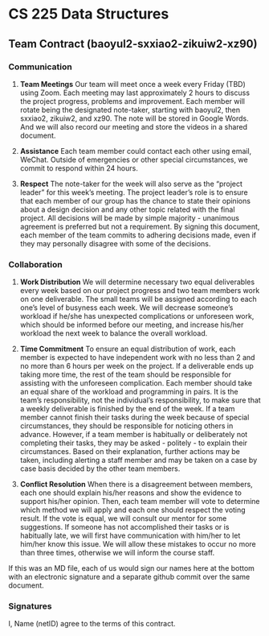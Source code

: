 # CS 225 Data Structures 
## Team Contract (baoyul2-sxxiao2-zikuiw2-xz90) 

### Communication 
1. **Team Meetings** Our team will meet once a week every Friday (TBD) using Zoom. Each meeting may last approximately 2 hours to discuss the project progress, problems and improvement. Each member will rotate being the designated note-taker, starting with baoyul2, then sxxiao2, zikuiw2, and xz90. The note will be stored in Google Words. And we will also record our meeting and store the videos in a shared document. 

2. **Assistance** Each team member could contact each other using email, WeChat. Outside of emergencies or other special circumstances, we commit to respond within 24 hours.
 
3. **Respect** The note-taker for the week will also serve as the “project leader” for this week’s meeting. The project leader’s role is to ensure that each member of our group has the chance to state their opinions about a design decision and any other topic related with the final project. All decisions will be made by simple majority - unanimous agreement is preferred but not a requirement. By signing this document, each member of the team commits to adhering decisions made, even if they may personally disagree with some of the decisions.

### Collaboration 
1. **Work Distribution** We will determine necessary two equal deliverables every week based on our project progress and two team members work on one deliverable. The small teams will be assigned according to each one’s level of busyness each week. We will decrease someone’s workload if he/she has unexpected complications or unforeseen work, which should be informed before our meeting, and increase his/her workload the next week to balance the overall workload. 

2. **Time Commitment** To ensure an equal distribution of work, each member is expected to have independent work with no less than 2 and no more than 6 hours per week on the project. If a deliverable ends up taking more time, the rest of the team should be responsible for assisting with the unforeseen complication. Each member should take an equal share of the workload and programming in pairs. It is the team’s responsibility, not the individual’s responsibility, to make sure that a weekly deliverable is finished by the end of the week. If a team member cannot finish their tasks during the week because of special circumstances, they should be responsible for noticing others in advance.  However, if a team member is habitually or deliberately not completing their tasks, they may be asked - politely - to explain their circumstances. Based on their explanation, further actions may be taken, including alerting a staff member and may be taken on a case by case basis decided by the other team members.


3. **Conflict Resolution** When there is a disagreement between members, each one should explain his/her reasons and show the evidence to support his/her opinion. Then, each team member will vote to determine which method we will apply and each one should respect the voting result. If the vote is equal, we will consult our mentor for some suggestions. If someone has not accomplished their tasks or is habitually late, we will first have communication with him/her to let him/her know this issue. We will allow these mistakes to occur no more than three times, otherwise we will inform the course staff. 


If this was an MD file, each of us would sign our names here at the bottom with an electronic signature and a separate github commit over the same document. 

### Signatures
I, Name (netID) agree to the terms of this contract.

